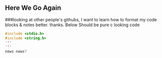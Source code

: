 
## Here We Go Again
###looking at other people's githubs,  I want to learn how to format my code blocks & notes better.
thanks.
Below Should be pure c looking code 
```c
#include <stdio.h>
#include <string.h>
'''
'''
nows nows?
```
```
